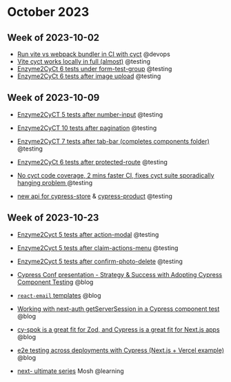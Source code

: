 # October 2023

## Week of 2023-10-02

- [Run vite vs webpack bundler in CI with cyct](https://github.com/helloextend/gha-reusable-workflows/pull/521) @devops
- [Vite cyct works locally in full (almost)](https://github.com/helloextend/client/pull/7025) @testing
- [Enzyme2CyCt 6 tests under form-test-group](https://github.com/helloextend/client/pull/7047) @testing
- [Enzyme2CyCt 6 tests after image upload](https://github.com/helloextend/client/pull/7062) @testing

## Week of 2023-10-09

* [Enzyme2CyCT 5 tests after number-input](https://github.com/helloextend/client/pull/7069) @testing

* [Enzyme2CyCT 10 tests after pagination](https://github.com/helloextend/client/pull/7086) @testing

* [Enzyme2CyCT 7 tests after tab-bar (completes components folder)](https://github.com/helloextend/client/pull/7093) @testing

* [Enzyme2CyCt 6 tests after protected-route](https://github.com/helloextend/client/pull/7100) @testing

* [No cyct code coverage, 2 mins faster CI, fixes cyct suite sporadically hanging problem ](https://github.com/helloextend/client/pull/7095) @testing

* [new api for cypress-store](https://github.com/helloextend/cypress-store/pull/187) & [cypress-product](https://github.com/helloextend/cypress-product/pull/197 ) @testing

  

## Week of 2023-10-23

* [Enzyme2Cyct 5 tests after action-modal](https://github.com/helloextend/client/pull/7150) @testing

* [Enzyme2Cyct 5 tests after claim-actions-menu](https://github.com/helloextend/client/pull/7154) @testing

* [Enzyme2Cyct 5 tests after confirm-photo-delete](https://github.com/helloextend/client/pull/7161) @testing

* [Cypress Conf presentation - Strategy & Success with Adopting Cypress Component Testing](https://www.youtube.com/watch?v=x3XLMT-PWTk) @blog

* [`react-email` templates](https://www.youtube.com/watch?v=IteSeu_NmZU) @blog

* [Working with next-auth getServerSession in a Cypress component test](https://www.youtube.com/watch?v=SH5mnQ65Te8) @blog

* [cy-spok is a great fit for Zod, and Cypress is a great fit for Next.js apps](https://www.youtube.com/watch?v=2_yDXnQA7mY) @blog

* [e2e testing across deployments with Cypress (Next.js + Vercel example)](https://www.youtube.com/watch?v=Smu_T8Zpj4g) @blog

* [next- ultimate series](https://codewithmosh.com/p/ultimate-nextjs-series) Mosh @learning

  

